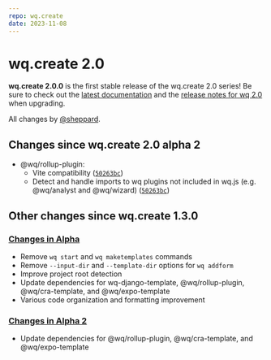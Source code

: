 ```yaml
---
repo: wq.create
date: 2023-11-08
---
```


# wq.create 2.0

**wq.create 2.0.0** is the first stable release of the wq.create 2.0 series!  Be sure to check out the [latest documentation](../index.md) and the [release notes for wq 2.0](./wq-2.0.0.md) when upgrading.

All changes by [@sheppard](https://github.com/sheppard).

## Changes since wq.create 2.0 alpha 2
 * @wq/rollup-plugin:
    * Vite compatibility ([`50263bc`](https://github.com/wq/wq.create/commit/50263bc))
    * Detect and handle imports to wq plugins not included in wq.js (e.g. @wq/analyst and @wq/wizard) ([`50263bc`](https://github.com/wq/wq.create/commit/50263bc))

##  Other changes since wq.create 1.3.0

### [Changes in Alpha](./wq.create-2.0.0a1.md)
  * Remove `wq start` and `wq maketemplates` commands
  * Remove `--input-dir` and `--template-dir` options for `wq addform`
  * Improve project root detection
  * Update dependencies for wq-django-template, @wq/rollup-plugin, @wq/cra-template, and @wq/expo-template
  * Various code organization and formatting improvement
 
### [Changes in Alpha 2](./wq.create-2.0.0a2.md)
  * Update dependencies for @wq/rollup-plugin, @wq/cra-template, and @wq/expo-template
